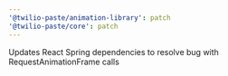 ```yaml
---
'@twilio-paste/animation-library': patch
'@twilio-paste/core': patch
---
```


Updates React Spring dependencies to resolve bug with RequestAnimationFrame calls

